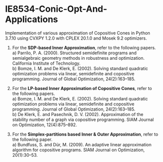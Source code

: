 # IE8534-Conic-Opt-And-Applications
Implementation of various approximation of Copositive Cones in Python 3.7.10 using CVXPY 1.2.0 with CPLEX 20.1.0 and Mosek 9.2 optimizers.
1. For the **SDP-based Inner Approximation**, refer to the following papers.  
a) Parrilo, P. A. (2000). Structured semidefinite programs and semialgebraic geometry methods in
robustness and optimization. California Institute of Technology.  
b) Bomze, I. M. and De Klerk, E. (2002). Solving standard quadratic optimization problems via linear,
semidefinite and copositive programming. Journal of Global Optimization, 24(2):163–185.  

2. For the **LP-based Inner Approximation of Copositive Cones**, refer to the following papers.  
a) Bomze, I. M. and De Klerk, E. (2002). Solving standard quadratic optimization problems via linear,
semidefinite and copositive programming. Journal of Global Optimization, 24(2):163–185.  
b) De Klerk, E. and Pasechnik, D. V. (2002). Approximation of the stability number of a graph via
copositive programming. SIAM Journal on Optimization, 12(4):875–892.

3. For the **Simplex-partitions based Inner \& Outer Approximation**, refer to the following paper.  
a) Bundfuss, S. and Dür, M. (2009). An adaptive linear approximation algorithm for copositive programs.
SIAM Journal on Optimization, 20(1):30–53.

